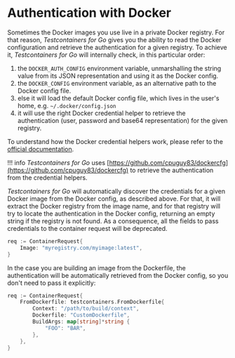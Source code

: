 # Authentication with Docker

Sometimes the Docker images you use live in a private Docker registry. For that reason, _Testcontainers for Go_ gives you the ability to read the Docker configuration
and retrieve the authentication for a given registry. To achieve it, _Testcontainers for Go_ will internally check, in this particular order:
	
1. the `DOCKER_AUTH_CONFIG` environment variable, unmarshalling the string value from its JSON representation and using it as the Docker config.
2. the `DOCKER_CONFIG` environment variable, as an alternative path to the Docker config file.
3. else it will load the default Docker config file, which lives in the user's home, e.g. `~/.docker/config.json`
4. it will use the right Docker credential helper to retrieve the authentication (user, password and base64 representation) for the given registry.

To understand how the Docker credential helpers work, please refer to the [official documentation](https://docs.docker.com/engine/reference/commandline/login/#credential-helpers).

!!! info
	_Testcontainers for Go_ uses [https://github.com/cpuguy83/dockercfg](https://github.com/cpuguy83/dockercfg) to retrieve the authentication from the credential helpers.

_Testcontainers for Go_ will automatically discover the credentials for a given Docker image from the Docker config, as described above. For that, it will extract the Docker registry from the image name, and for that registry will try to locate the authentication in the Docker config, returning an empty string if the registry is not found. As a consequence, all the fields to pass credentials to the container request will be deprecated.

```go
req := ContainerRequest{
	Image: "myregistry.com/myimage:latest",
}
```

In the case you are building an image from the Dockerfile, the authentication will be automatically retrieved from the Docker config, so you don't need to pass it explicitly:

```go
req := ContainerRequest{
	FromDockerfile: testcontainers.FromDockerfile{
		Context: "/path/to/build/context",
		Dockerfile: "CustomDockerfile",
		BuildArgs: map[string]*string {
			"FOO": "BAR",
		},
	},
}
```
